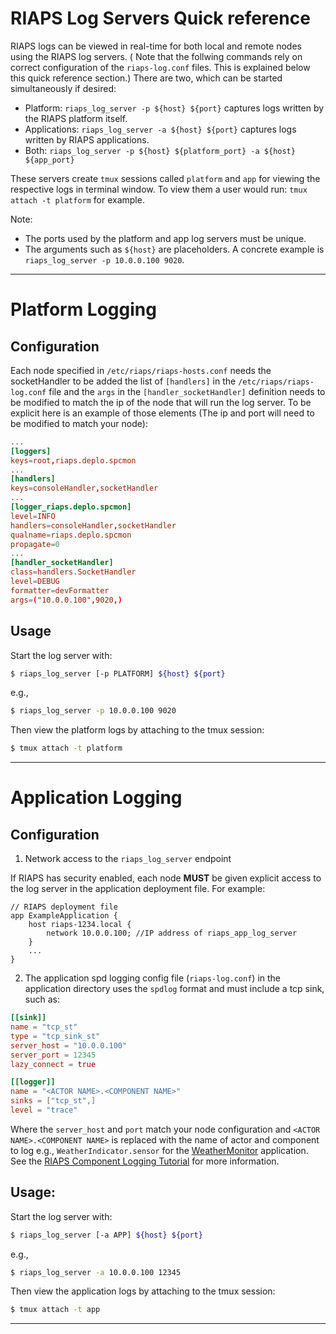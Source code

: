 # RIAPS Log Servers Quick reference
RIAPS logs can be viewed in real-time for both local and remote nodes using the RIAPS log servers. ( Note that the follwing commands rely on correct configuration of the `riaps-log.conf` files. This is explained below this quick reference section.)
There are two, which can be started simultaneously if desired:


- Platform: `riaps_log_server -p ${host} ${port}` captures logs written by the RIAPS platform itself.
- Applications: `riaps_log_server -a ${host} ${port}` captures logs written by RIAPS applications.
- Both: `riaps_log_server -p ${host} ${platform_port} -a ${host} ${app_port}`

These servers create `tmux` sessions called `platform` and `app` for viewing the respective logs in terminal window. To view them a user would run:
`tmux attach -t platform` for example. 

Note:
* The ports used by the platform and app log servers must be unique. 
* The arguments such as `${host}` are placeholders. A concrete example is `riaps_log_server -p 10.0.0.100 9020`.

---

# Platform Logging
##  Configuration
Each node specified in `/etc/riaps/riaps-hosts.conf` needs the socketHandler to be added the list of `[handlers]` in the `/etc/riaps/riaps-log.conf` file and the `args` in the `[handler_socketHandler]` definition needs to be modified to match the ip of the node that will run the log server. To be explicit here is an example of those elements (The ip and port will need to be modified to match your node):
```conf
...
[loggers]
keys=root,riaps.deplo.spcmon
...
[handlers]
keys=consoleHandler,socketHandler
...
[logger_riaps.deplo.spcmon]
level=INFO
handlers=consoleHandler,socketHandler
qualname=riaps.deplo.spcmon
propagate=0
...
[handler_socketHandler]
class=handlers.SocketHandler
level=DEBUG
formatter=devFormatter
args=("10.0.0.100",9020,)
```

## Usage 

Start the log server with:
```bash
$ riaps_log_server [-p PLATFORM] ${host} ${port}
```
e.g.,
```bash
$ riaps_log_server -p 10.0.0.100 9020
```

Then view the platform logs by attaching to the tmux session:
```bash
$ tmux attach -t platform
```

---

# Application Logging
##  Configuration
1. Network access to the `riaps_log_server` endpoint

If RIAPS has security enabled, each node **MUST** be given explicit access to the log server in the application deployment file. For example:
```
// RIAPS deployment file
app ExampleApplication {
    host riaps-1234.local {
        network 10.0.0.100; //IP address of riaps_app_log_server
    }
    ...
}
```
2. The application spd logging config file (`riaps-log.conf`) in the application directory uses the `spdlog` format and must include a tcp sink, such as:
```conf
[[sink]]
name = "tcp_st"
type = "tcp_sink_st"
server_host = "10.0.0.100"
server_port = 12345
lazy_connect = true

[[logger]]
name = "<ACTOR NAME>.<COMPONENT NAME>"
sinks = ["tcp_st",]
level = "trace"
```
Where the `server_host` and `port` match  your node configuration and `<ACTOR NAME>.<COMPONENT NAME>` is replaced with the name of actor and component to log e.g., `WeatherIndicator.sensor` for the [WeatherMonitor](https://github.com/RIAPS/riaps-apps/tree/master/apps-vu/WeatherMonitor/Python) application. See the [RIAPS Component Logging Tutorial](https://riaps.github.io/tutorials/logging.html) for more information.

## Usage: 
Start the log server with:
```bash
$ riaps_log_server [-a APP] ${host} ${port}
```
e.g.,
```bash
$ riaps_log_server -a 10.0.0.100 12345
```
Then view the application logs by attaching to the tmux session:

```bash
$ tmux attach -t app
```



---



